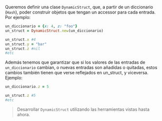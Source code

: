 Queremos definir una clase `DynamicStruct`, que, a partir de un diccionario (`Hash`), poder construir objetos que tengan un accessor para cada entrada. Por ejemplo:

```ruby
un_diccionario = {x: 4, z: "foo"}
un_struct = DynamicStruct.new(un_diccionario)

un_struct.x #4
un_struct.y = "bar"
un_struct.z #nil
#etc
```

Además tenemos que garantizar que si los valores de las entradas de `un_diccionario` cambian, o nuevas entradas son añadidas o quitadas, estos cambios también tienen que verse reflejados en un_struct, y viceversa. Ejemplo:

```ruby
un_diccionario.z = 5

un_struct.z #5
#etc
```


> Desarrollar `DynamicStruct` utilizando las herramientas vistas hasta ahora.